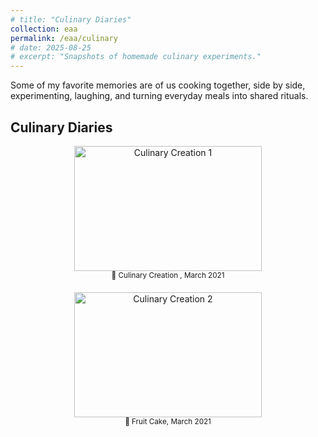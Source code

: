 ```yaml
---
# title: "Culinary Diaries"
collection: eaa
permalink: /eaa/culinary
# date: 2025-08-25
# excerpt: "Snapshots of homemade culinary experiments."
---
```

Some of my favorite memories are of us cooking together, side by side, experimenting, laughing, and turning everyday meals into shared rituals.
## Culinary Diaries 


<div style="display: flex; flex-wrap: wrap; gap: 20px; justify-content: center;">

  <div style="flex: 0 0 30%; text-align: center;">
    <img src="{{ '/images/eaa/2021-03-01-culinary1.jpeg' | relative_url }}" alt="Culinary Creation 1" width="300" height="200"><br>
    <small>🍱 Culinary Creation , March 2021</small><br>
    <!-- <em>A homemade experiment with fusion spices and veggies</em> -->
  </div>

  <div style="flex: 0 0 30%; text-align: center;">
    <img src="{{ '/images/eaa/2021-03-01_culinary2.jpeg' | relative_url }}" alt="Culinary Creation 2" width="300" height="200"><br>
    <small>🧁 Fruit Cake, March 2021</small><br>
    <!-- <em>Trying out a dessert inspired by a Pinterest recipe</em> -->
  </div>

</div>
